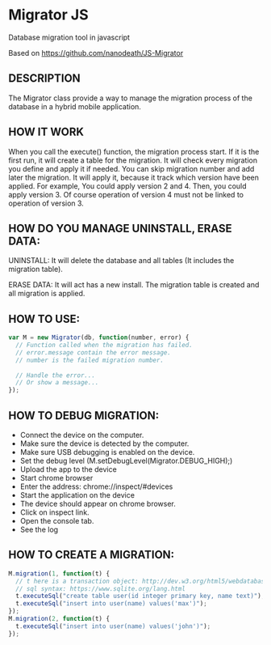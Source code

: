 # Migrator JS
Database migration tool in javascript

Based on https://github.com/nanodeath/JS-Migrator

## DESCRIPTION
The Migrator class provide a way to manage the migration process of the database in a hybrid mobile application.

## HOW IT WORK
When you call the execute() function, the migration process start.
If it is the first run, it will create a table for the migration.
It will check every migration you define and apply it if needed.
You can skip migration number and add later the migration.
It will apply it, because it track which version have been applied.
For example, You could apply version 2 and 4. Then, you could apply version 3.
Of course operation of version 4 must not be linked to operation of version 3.

## HOW DO YOU MANAGE UNINSTALL, ERASE DATA:
UNINSTALL: It will delete the database and all tables (It includes the migration table).

ERASE DATA: It will act has a new install. The migration table is created and all migration is applied.

## HOW TO USE:
```javascript
var M = new Migrator(db, function(number, error) {
  // Function called when the migration has failed.
  // error.message contain the error message.
  // number is the failed migration number.
  
  // Handle the error...
  // Or show a message...
});
```

## HOW TO DEBUG MIGRATION:
- Connect the device on the computer.
- Make sure the device is detected by the computer.
- Make sure USB debugging is enabled on the device.
- Set the debug level (M.setDebugLevel(Migrator.DEBUG_HIGH);)
- Upload the app to the device
- Start chrome browser
- Enter the address: chrome://inspect/#devices
- Start the application on the device
- The device should appear on chrome browser.
- Click on inspect link.
- Open the console tab.
- See the log

## HOW TO CREATE A MIGRATION:
```javascript
M.migration(1, function(t) {
  // t here is a transaction object: http://dev.w3.org/html5/webdatabase/#sqltransaction
  // sql syntax: https://www.sqlite.org/lang.html
  t.executeSql("create table user(id integer primary key, name text)");
  t.executeSql("insert into user(name) values('max')");
});
M.migration(2, function(t) {
  t.executeSql("insert into user(name) values('john')");
});
```
